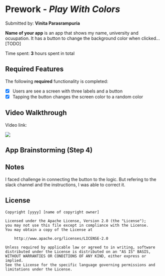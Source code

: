 # Prework - *Play With Colors*

Submitted by: **Vinita Parasrampuria**

**Name of your app** is an app that shows my name, university and ocuupation. It has a button to change the background color when clicked... [TODO] 

Time spent: **3** hours spent in total

## Required Features

The following **required** functionality is completed:

- [X] Users are see a screen with three labels and a button
- [X] Tapping the button changes the screen color to a random color
 
## Video Walkthrough

Video link:

<div>
    <a href="https://www.loom.com/share/c7b8ce846e6c4e3faed74bca7de71234">
    </a>
    <a href="https://www.loom.com/share/c7b8ce846e6c4e3faed74bca7de71234">
      <img style="max-width:300px;" src="https://cdn.loom.com/sessions/thumbnails/c7b8ce846e6c4e3faed74bca7de71234-with-play.gif">
    </a>
  </div>

## App Brainstorming (Step 4)

## Notes

I faced challenge in connecting the button to the logic. But refering to the slack channel and the instructions, I was able to correct it.

## License

    Copyright [yyyy] [name of copyright owner]

    Licensed under the Apache License, Version 2.0 (the "License");
    you may not use this file except in compliance with the License.
    You may obtain a copy of the License at

        http://www.apache.org/licenses/LICENSE-2.0

    Unless required by applicable law or agreed to in writing, software
    distributed under the License is distributed on an "AS IS" BASIS,
    WITHOUT WARRANTIES OR CONDITIONS OF ANY KIND, either express or implied.
    See the License for the specific language governing permissions and
    limitations under the License.
